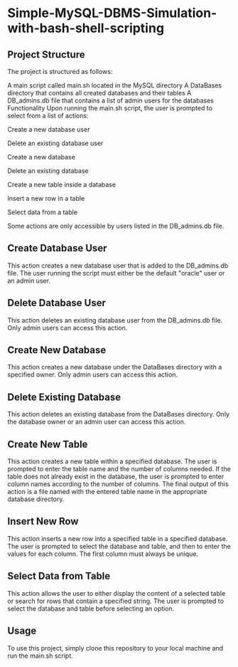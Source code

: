 # Simple-MySQL-DBMS-Simulation-with-bash-shell-scripting

## Project Structure
The project is structured as follows:

A main script called main.sh located in the MySQL directory
A DataBases directory that contains all created databases and their tables
A DB_admins.db file that contains a list of admin users for the databases
Functionality
Upon running the main.sh script, the user is prompted to select from a list of actions:

Create a new database user

Delete an existing database user

Create a new database

Delete an existing database

Create a new table inside a database

Insert a new row in a table

Select data from a table

Some actions are only accessible by users listed in the DB_admins.db file.

## Create Database User
This action creates a new database user that is added to the DB_admins.db file. The user running the script must either be the default "oracle" user or an admin user.

## Delete Database User
This action deletes an existing database user from the DB_admins.db file. Only admin users can access this action.

## Create New Database
This action creates a new database under the DataBases directory with a specified owner. Only admin users can access this action.

## Delete Existing Database
This action deletes an existing database from the DataBases directory. Only the database owner or an admin user can access this action.

## Create New Table
This action creates a new table within a specified database. The user is prompted to enter the table name and the number of columns needed. If the table does not already exist in the database, the user is prompted to enter column names according to the number of columns. The final output of this action is a file named with the entered table name in the appropriate database directory.

## Insert New Row
This action inserts a new row into a specified table in a specified database. The user is prompted to select the database and table, and then to enter the values for each column. The first column must always be unique.

## Select Data from Table
This action allows the user to either display the content of a selected table or search for rows that contain a specified string. The user is prompted to select the database and table before selecting an option.

## Usage
To use this project, simply clone this repository to your local machine and run the main.sh script.
